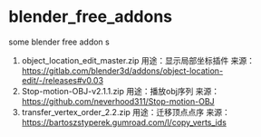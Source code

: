# blender_free_addons
some blender free addon s
1. object_location_edit_master.zip 用途：显示局部坐标插件 来源：https://gitlab.com/blender3d/addons/object-location-edit/-/releases#v0.03
2. Stop-motion-OBJ-v2.1.1.zip 用途：播放obj序列 来源：https://github.com/neverhood311/Stop-motion-OBJ
3. transfer_vertex_order_2.2.zip 用途：迁移顶点点序 来源：https://bartoszstyperek.gumroad.com/l/copy_verts_ids
